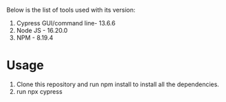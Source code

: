 Below is the list of tools used with its version:
1. Cypress GUI/command line- 13.6.6
2. Node JS - 16.20.0
3. NPM - 8.19.4

# Usage
1. Clone this repository and run npm install to install all the dependencies.
2. run npx cypress